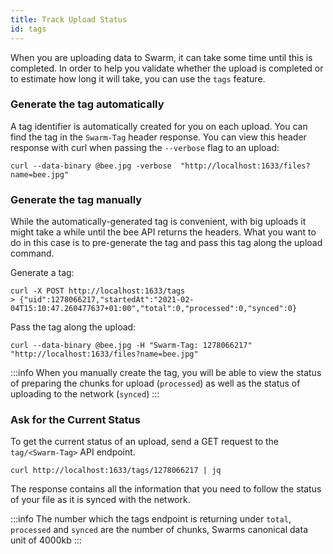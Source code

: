 ```yaml
---
title: Track Upload Status
id: tags
---
```


When you are uploading data to Swarm, it can take some time until this is completed. In order to help you validate whether the upload is completed or to estimate how long it will take, you can use the `tags` feature. 

### Generate the tag automatically
A tag identifier is automatically created for you on each upload. You can find the tag in the `Swarm-Tag` header response. You can view this header response with curl when passing the `--verbose` flag to an upload:

```console
curl --data-binary @bee.jpg -verbose  "http://localhost:1633/files?name=bee.jpg"
```

### Generate the tag manually
While the automatically-generated tag is convenient, with big uploads it might take a while until the bee API returns the headers. What you want to do in this case is to pre-generate the tag and pass this tag along the upload command.

Generate a tag:
```console
curl -X POST http://localhost:1633/tags
> {"uid":1278066217,"startedAt":"2021-02-04T15:10:47.260477637+01:00","total":0,"processed":0,"synced":0}
```

Pass the tag along the upload:
```console
curl --data-binary @bee.jpg -H "Swarm-Tag: 1278066217"  "http://localhost:1633/files?name=bee.jpg"
```

:::info
When you manually create the tag, you will be able to view the status of preparing the chunks for upload (`processed`) as well as the status of uploading to the network (`synced`)
:::

### Ask for the Current Status

To get the current status of an upload, send a GET request to the `tag/<Swarm-Tag>` API endpoint.

```console
curl http://localhost:1633/tags/1278066217 | jq
```

The response contains all the information that you need to follow the status of your file as it is synced with the network.

:::info
The number which the tags endpoint is returning under `total`, `processed` and `synced` are the number of chunks, Swarms canonical data unit of 4000kb
:::
